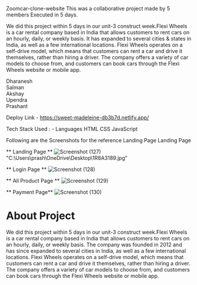 <!-- # fearful-doll-6867 -->

Zoomcar-clone-website
This was a collaborative project made by 5 members Executed in 5 days.

We did this project within 5 days in our unit-3 construct week.Flexi Wheels is a car rental company based in India that allows customers to rent cars on an hourly, daily, or weekly basis. It has expanded to several cities & states in India, as well as a few international locations. Flexi Wheels operates on a self-drive model, which means that customers can rent a car and drive it themselves, rather than hiring a driver. The company offers a variety of car models to choose from, and customers can book cars through the Flexi Wheels website or mobile app.



Dharanesh <br>
Salman <br>
Akshay <br>
Upendra <br>
Prashant <br>

Deploy Link -  https://sweet-madeleine-db3b7d.netlify.app/

Tech Stack Used : -
Languages
HTML
CSS
JavaScript 


Following are the Screenshots for the reference
Landing Page Landing Page



** Landing Page **
![Screenshot (127)](https://user-images.githubusercontent.com/112868723/213928386-96f96fd3-924c-4b46-9eaa-89350a2203ba.png)"C:\Users\prash\OneDrive\Desktop\1R8A3189.jpg"






** Login Page **
![Screenshot (128)](https://user-images.githubusercontent.com/112868723/213928669-414af7e4-6db4-4c22-adb3-256987a4fe77.png)



** All Product Page **
![Screenshot (129)](https://user-images.githubusercontent.com/112868723/213928992-c247766f-61c7-4284-bfef-6ad3384589aa.png)


** Payment Page**
![Screenshot (130)](https://user-images.githubusercontent.com/112868723/213929119-68de9109-b4d4-4015-b09c-fb54ac37c1f8.png)




# About Project
We did this project within 5 days in our unit-3 construct week.Flexi Wheels is a car rental company based in India that allows customers to rent cars on an hourly, daily, or weekly basis. The company was founded in 2012 and has since expanded to several cities in India, as well as a few international locations. Flexi Wheels operates on a self-drive model, which means that customers can rent a car and drive it themselves, rather than hiring a driver. The company offers a variety of car models to choose from, and customers can book cars through the Flexi Wheels website or mobile app.
